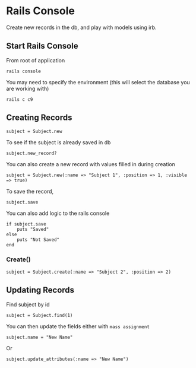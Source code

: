 # Rails Console
Create new records in the db, and play with models using irb.

## Start Rails Console
From root of application
```
rails console 
```
You may need to specify the environment (this will select the database you are working with)
```
rails c c9
```

## Creating Records
```
subject = Subject.new
```

To see if the subject is already saved in db
```
subject.new_record?
```

You can also create a new record with values filled in during creation
```
subject = Subject.new(:name => "Subject 1", :position => 1, :visible => true)
```

To save the record, 
```
subject.save
```

You can also add logic to the rails console
```
if subject.save
    puts "Saved"
else
    puts "Not Saved"
end
```

### Create()
```
subject = Subject.create(:name => "Subject 2", :position => 2)
```

## Updating Records
Find subject by id
```
subject = Subject.find(1)
```
You can then update the fields either with `mass assignment`
```
subject.name = "New Name"
```
Or
```
subject.update_attributes(:name => "New Name")
```